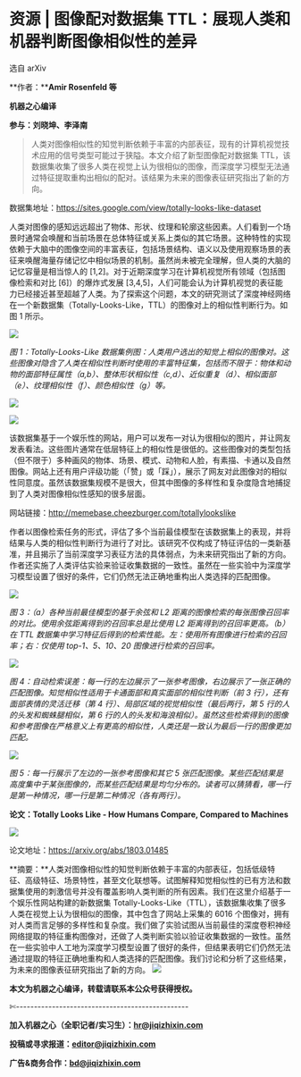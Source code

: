 # 资源 | 图像配对数据集 TTL：展现人类和机器判断图像相似性的差异

选自 arXiv

**作者：****Amir Rosenfeld 等**

**机器之心编译**

**参与：刘晓坤、李泽南**

> 人类对图像相似性的知觉判断依赖于丰富的内部表征，现有的计算机视觉技术应用的信号类型可能过于狭隘。本文介绍了新型图像配对数据集 TTL，该数据集收集了很多人类在视觉上认为很相似的图像，而深度学习模型无法通过特征提取重构出相似的配对。该结果为未来的图像表征研究指出了新的方向。

数据集地址：https://sites.google.com/view/totally-looks-like-dataset

人类对图像的感知远远超出了物体、形状、纹理和轮廓这些因素。人们看到一个场景时通常会唤醒和当前场景在总体特征或关系上类似的其它场景。这种特性的实现依赖于大脑中的图像空间的丰富表征，包括场景结构、语义以及使用观察场景的表征来唤醒海量存储记忆中相似场景的机制。虽然尚未被完全理解，但人类的大脑的记忆容量是相当惊人的 [1,2]。对于近期深度学习在计算机视觉所有领域（包括图像检索和对比 [6]）的爆炸式发展 [3,4,5]，人们可能会认为计算机视觉的表征能力已经接近甚至超越了人类。为了探索这个问题，本文的研究测试了深度神经网络在一个新数据集（Totally-Looks-Like，TTL）的图像对上的相似性判断行为。如图 1 所示。

![](img/90b69dfbe25a2bae331f292cd8d47bd0-fs8.png)

*图 1：Totally-Looks-Like 数据集例图：人类用户选出的知觉上相似的图像对。这些图像对隐含了人类在相似性判断时使用的丰富特征集，包括而不限于：物体和动物的面部特征属性（a,b）、整体形状相似性（c,d）、近似重复（d）、相似面部（e）、纹理相似性（f）、颜色相似性（g）等。*

![](img/f85cb02ff1697867966c44818fc92477-fs8.png)

![](img/9be8b68cd46263d66f0f5ee3af54b00f-fs8.png)

该数据集基于一个娱乐性的网站，用户可以发布一对认为很相似的图片，并让网友发表看法。这些图片通常在低层特征上的相似性是很低的。这些图像对的类型包括（但不限于）多种画风的物体、场景、模式、动物和人脸，有素描、卡通以及自然图像。网站上还有用户评级功能（「赞」或「踩」），展示了网友对此图像对的相似性同意度。虽然该数据集规模不是很大，但其中图像的多样性和复杂度隐含地捕捉到了人类对图像相似性感知的很多层面。

网站链接：http://memebase.cheezburger.com/totallylookslike

作者以图像检索任务的形式，评估了多个当前最佳模型在该数据集上的表现，并将结果与人类的相似性判断行为进行了对比。该研究不仅构成了特征评估的一类新基准，并且揭示了当前深度学习表征方法的具体弱点，为未来研究指出了新的方向。作者还实施了人类评估实验来验证收集数据的一致性。虽然在一些实验中为深度学习模型设置了很好的条件，它们仍然无法正确地重构出人类选择的匹配图像。

![](img/a0d8765b9f3fab41a119493b6f4c73b2-fs8.png)

*图 3：（a）各种当前最佳模型的基于余弦和 L2 距离的图像检索的每张图像召回率的对比。使用余弦距离得到的召回率总是比使用 L2 距离得到的召回率更高。（b）在 TTL 数据集中学习特征后得到的检索性能。左：使用所有图像进行检索的召回率；右：仅使用 top-1、5、10、20 图像进行检索的召回率。*

![](img/9070261fa22dbf23584a779b8bfcd221-fs8.png)

*图 4：自动检索误差：每一行的左边展示了一张参考图像，右边展示了一张正确的匹配图像。知觉相似性适用于卡通面部和真实面部的相似性判断（前 3 行），还有面部表情的灵活迁移（第 4 行）、局部区域的视觉相似性（最后两行，第 5 行的人的头发和蜘蛛腿相似，第 6 行的人的头发和海浪相似）。虽然这些检索得到的图像和参考图像在严格意义上有更高的相似性，人类还是一致认为最后一行的图像更加匹配。*

![](img/8ad24f26c0c28823a91890f8349137fb-fs8.png)

*图 5：每一行展示了左边的一张参考图像和其它 5 张匹配图像。某些匹配结果是高度集中于某张图像的，而某些匹配结果是均匀分布的。读者可以猜猜看，哪一行是第一种情况，哪一行是第二种情况（各有两行）。*

**论文：Totally Looks Like - How Humans Compare, Compared to Machines**

![](img/577b011cf909717c97b9a30032875d57-fs8.png)

论文地址：https://arxiv.org/abs/1803.01485

**摘要：**人类对图像相似性的知觉判断依赖于丰富的内部表征，包括低级特征、高级特征、场景特性，甚至文化联想等。试图解释知觉相似性的已有方法和数据集使用的刺激信号并没有覆盖影响人类判断的所有因素。我们在这里介绍基于一个娱乐性网站构建的新数据集 Totally-Looks-Like（TTL），该数据集收集了很多人类在视觉上认为很相似的图像，其中包含了网站上采集的 6016 个图像对，拥有对人类而言足够的多样性和复杂度。我们做了实验试图从当前最佳的深度卷积神经网络提取的特征重构图像对，还做了人类判断实验以验证收集数据的一致性。虽然在一些实验中人工地为深度学习模型设置了很好的条件，但结果表明它们仍然无法通过提取的特征正确地重构和人类选择的匹配图像。我们讨论和分析了这些结果，为未来的图像表征研究指出了新的方向。 ![](img/81931ebcbab9d0b15ea0abca0bbe6352-fs8.png)

****本文为机器之心编译，**转载请联系本公众号获得授权****。**

✄------------------------------------------------

**加入机器之心（全职记者/实习生）：hr@jiqizhixin.com**

**投稿或寻求报道：editor@jiqizhixin.com**

**广告&商务合作：bd@jiqizhixin.com**